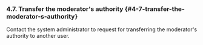 ### 4.7. Transfer the moderator&#039;s authority {#4-7-transfer-the-moderator-s-authority}

Contact the system administrator to request for transferring the moderator&#039;s authority to another user.